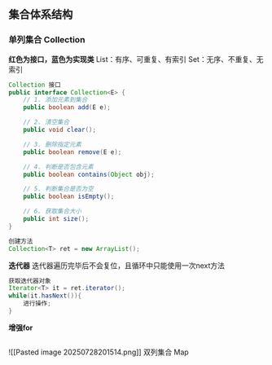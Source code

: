 ## **集合体系结构**
### 单列集合 Collection
**红色为接口，蓝色为实现类**
List：有序、可重复、有索引
Set：无序、不重复、无索引

```JAVA
Collection 接口
public interface Collection<E> {
    // 1. 添加元素到集合
    public boolean add(E e); 

    // 2. 清空集合
    public void clear(); 

    // 3. 删除指定元素
    public boolean remove(E e); 

    // 4. 判断是否包含元素
    public boolean contains(Object obj); 

    // 5. 判断集合是否为空
    public boolean isEmpty(); 

    // 6. 获取集合大小
    public int size(); 
}
```
```java
创建方法
Collection<T> ret = new ArrayList();
```

**迭代器**
迭代器遍历完毕后不会复位，且循环中只能使用一次next方法
```JAVA
获取迭代器对象
Iterator<T> it = ret.iterator();
while(it.hasNext()){
    进行操作;
}
```
**增强for**
```java

```
![[Pasted image 20250728201514.png]]
双列集合 Map

